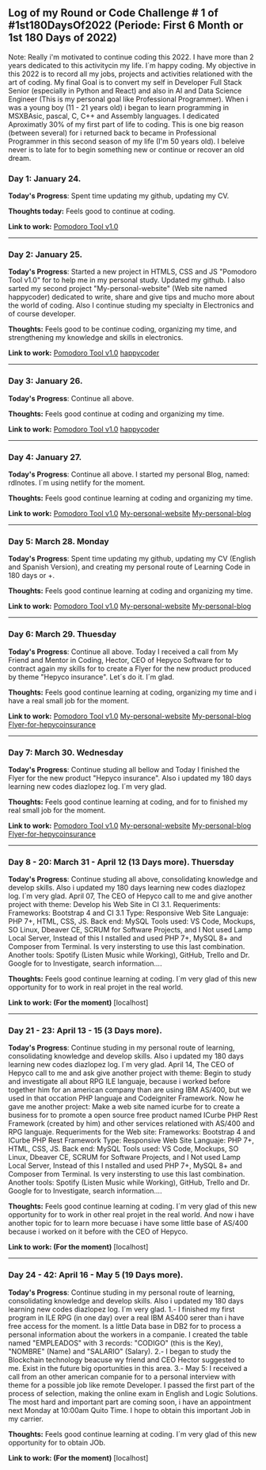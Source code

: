 
## Log of my Round or Code Challenge # 1 of #1st180DaysOf2022 (Periode: First 6 Month or 1st 180 Days of 2022)

Note: Really i'm motivated to continue coding this 2022. I have more than 2 years dedicated to this activitycin my life. I´m happy coding. My objective in this 2022 is to record all my jobs, projects and activities relationed with the art of coding. My final Goal is to convert my self in Developer Full Stack Senior (especially in Python and React) and also in AI and Data Science Engineer (This is my personal goal like Professional Programmer). When i was a young boy (11 - 21 years old) i began to learn programming in MSXBAsic, pascal, C, C++ and Assembly languages. I dedicated Aproximatly 30% of my first part of life to coding. This is one big reason (between several) for i returned back to became in Professional Programmer in this second season of my life (I'm 50 years old). I beleive never is to late for to begin something new or continue or recover an old dream.    

### Day 1: January 24. 

**Today's Progress**: Spent time updating my github, updating my CV. 

**Thoughts today:** Feels good to continue at coding.

**Link to work:** [Pomodoro Tool v1.0](https://github.com/ronnynations21/Pomodoro-tool-v1.0)
*******************************************************************************************************************************************
### Day 2: January 25. 

**Today's Progress**: Started a new project in HTMLS, CSS and JS "Pomodoro Tool v1.0" for to help me in my personal study. Updated my github. I also sarted my second project "My-personal-website" (Web site named happycoder) dedicated to write, share and give tips and mucho more about the world of coding. Also I continue studing my specialty in Electronics and of course developer.

**Thoughts:** Feels good to be continue coding, organizing my time, and strengthening my knowledge and skills in electronics.

**Link to work:** [Pomodoro Tool v1.0](https://github.com/ronnynations21/Pomodoro-tool-v1.0)
                  [happycoder](https://github.com/ronnynations21/Happycoder)  
*******************************************************************************************************************************************
### Day 3: January 26. 

**Today's Progress**: Continue all above.

**Thoughts:** Feels good continue at coding and organizing my time.

**Link to work:** [Pomodoro Tool v1.0](https://github.com/ronnynations21/Pomodoro-tool-v1.0)
                  [happycoder](https://github.com/ronnynations21/Happycoder)  
******************************************************************************************************************************************
### Day 4: January 27. 

**Today's Progress**: Continue all above. I started my personal Blog, named: rdlnotes. I´m using netlify for the moment. 

**Thoughts:** Feels good continue learning at coding and organizing my time.

**Link to work:** [Pomodoro Tool v1.0](https://github.com/ronnynations21/Pomodoro-tool-v1.0)
                  [My-personal-website](https://github.com/ronnynations21/My-personal-website)
                  [My-personal-blog](https://github.com/ronnynations21/My-personal-blog)
******************************************************************************************************************************************
### Day 5: March 28. Monday

**Today's Progress**: Spent time updating my github, updating my CV (English and Spanish Version), and creating my personal route of Learning Code in 180 days or +. 

**Thoughts:** Feels good continue learning at coding and organizing my time.

**Link to work:** [Pomodoro Tool v1.0](https://github.com/ronnynations21/Pomodoro-tool-v1.0)
                  [My-personal-website](https://github.com/ronnynations21/My-personal-website)
                  [My-personal-blog](https://github.com/ronnynations21/My-personal-blog)
******************************************************************************************************************************************
### Day 6: March 29. Thuesday

**Today's Progress**: Continue all above. Today I received a call from My Friend and Mentor in Coding, Hector, CEO of Hepyco Software for to contract again my skills for to create a Flyer for the new product produced by theme "Hepyco insurance". Let´s do it. I´m glad.

**Thoughts:** Feels good continue learning at coding, organizing my time and i have a real small job for the moment. 

**Link to work:** [Pomodoro Tool v1.0](https://github.com/ronnynations21/Pomodoro-tool-v1.0)
                  [My-personal-website](https://github.com/ronnynations21/My-personal-website)
                  [My-personal-blog](https://github.com/ronnynations21/My-personal-blog)
                  [Flyer-for-hepycoinsurance](https://hepyco.com/page-seguros.html)
                  
******************************************************************************************************************************************
### Day 7: March 30. Wednesday

**Today's Progress**: Continue studing all bellow and Today I finished the Flyer for the new product "Hepyco insurance". Also i updated my 180 days learning new codes diazlopez log. I´m very glad.

**Thoughts:** Feels good continue learning at coding, and for to finished my real small job for the moment. 

**Link to work:** [Pomodoro Tool v1.0](https://github.com/ronnynations21/Pomodoro-tool-v1.0)
                  [My-personal-website](https://github.com/ronnynations21/My-personal-website)
                  [My-personal-blog](https://github.com/ronnynations21/My-personal-blog)
                  [Flyer-for-hepycoinsurance](https://hepyco.com/page-seguros.html)
                  
******************************************************************************************************************************************
### Day 8 - 20: March 31 - April 12 (13 Days more). Thuersday

**Today's Progress**: Continue studing all above, consolidating knowledge and develop skills. Also i updated my 180 days learning new codes diazlopez log. I´m very glad. 
April 07, The CEO of Hepyco call to me and give another project with theme: Develop his Web Site in CI 3.1.
Requeriments:
Frameworks: Bootstrap 4 and CI 3.1
Type: Responsive Web Site 
Languaje: PHP 7+, HTML, CSS, JS.
Back end: MySQL
Tools used: VS Code, Mockups, SO Linux, Dbeaver CE, SCRUM for Software Projects, and I Not used Lamp Local Server, Instead of this I nstalled and used PHP 7+, MySQL 8+ and Composer from Terminal. Is very instersting to use this last combination. Another tools: Spotify (Listen Music while Working), GitHub, Trello and Dr. Google for to Investigate, search information....

**Thoughts:** Feels good continue learning at coding. I´m very glad of this new opportunity for to work in real projet in the real world. 

**Link to work: (For the moment)** [localhost]
*******************************************************************************************************************************************
### Day 21 - 23: April 13 - 15 (3 Days more). 

**Today's Progress**: Continue studing in my personal route of learning, consolidating knowledge and develop skills. Also i updated my 180 days learning new codes diazlopez log. I´m very glad. 
April 14, The CEO of Hepyco call to me and ask give another project with theme: Begin to study and investigate all about RPG ILE languaje, because i worked before together him for an american company than are using IBM AS/400, but we used in that occation PHP languaje and Codeigniter Framework. Now he gave me another project: Make a web site named icurbe for to create a business for to promote a open source free product named ICurbe PHP Rest Framework (created by him) and other services relationed with AS/400 and RPG languaje. 
Requeriments for the Web site:
Frameworks: Bootstrap 4 and ICurbe PHP Rest Framework
Type: Responsive Web Site 
Languaje: PHP 7+, HTML, CSS, JS.
Back end: MySQL
Tools used: VS Code, Mockups, SO Linux, Dbeaver CE, SCRUM for Software Projects, and I Not used Lamp Local Server, Instead of this I nstalled and used PHP 7+, MySQL 8+ and Composer from Terminal. Is very instersting to use this last combination. Another tools: Spotify (Listen Music while Working), GitHub, Trello and Dr. Google for to Investigate, search information....

**Thoughts:** Feels good continue learning at coding. I´m very glad of this new opportunity for to work in other real projet in the real world. And now i have another topic for to learn more becuase i have some little base of AS/400 because i worked on it before with the CEO of Hepyco. 

**Link to work: (For the moment)** [localhost]
*******************************************************************************************************************************************

### Day 24 - 42: April 16 - May 5 (19 Days more). 

**Today's Progress**: Continue studing in my personal route of learning, consolidating knowledge and develop skills. Also i updated my 180 days learning new codes diazlopez log. I´m very glad. 
1.- I finished my first program in ILE RPG (in one day) over a real IBM AS400 serer than i have free access for the moment. Is a little Data base in DB2 for to process a personal information about the workers in a companie. I created the table named "EMPLEADOS" with 3 records: "CODIGO" (this is the Key), "NOMBRE" (Name) and "SALARIO" (Salary). 
2.- I began to study the Blockchain technology beacuse wy friend and CEO Hector suggested to me. Exist in the future big oportunities in this area.
3.- May 5: I received a call from an other american companie for to a personal interview with theme for a possible job like remote Developer. I passed the first part of the process of selection, making the online exam in English and Logic Solutions. The most hard and important part are coming soon, i have an appointment next Monday at 10:00am Quito Time. I hope to obtain this important Job in my carrier. 

**Thoughts:** Feels good continue learning at coding. I´m very glad of this new opportunity for to obtain JOb. 

**Link to work: (For the moment)** [localhost]
